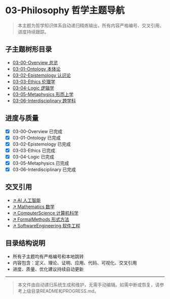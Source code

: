 # 03-Philosophy 哲学主题导航

> 本主题为哲学知识体系自动递归精炼输出，所有内容严格编号、交叉引用、进度持续跟踪。

## 子主题树形目录

- [03-00-Overview 总览](./00-Overview.md)
- [03-01-Ontology 本体论](./01-Ontology.md)
- [03-02-Epistemology 认识论](./02-Epistemology.md)
- [03-03-Ethics 伦理学](./03-Ethics.md)
- [03-04-Logic 逻辑学](./04-Logic.md)
- [03-05-Metaphysics 形而上学](./05-Metaphysics.md)
- [03-06-Interdisciplinary 跨学科](./06-Interdisciplinary.md)

## 进度与质量

- [x] 03-00-Overview 已完成
- [x] 03-01-Ontology 已完成
- [x] 03-02-Epistemology 已完成
- [x] 03-03-Ethics 已完成
- [x] 03-04-Logic 已完成
- [x] 03-05-Metaphysics 已完成
- [x] 03-06-Interdisciplinary 已完成

## 交叉引用

- [↗ AI 人工智能](../AI/README.md)
- [↗ Mathematics 数学](../Mathematics/README.md)
- [↗ ComputerScience 计算机科学](../ComputerScience/README.md)
- [↗ FormalMethods 形式方法](../FormalMethods/README.md)
- [↗ SoftwareEngineering 软件工程](../SoftwareEngineering/README.md)

## 目录结构说明

- 所有子主题均有严格编号和本地跳转
- 内容包含：定义、理论、证明、应用、代码、可视化、交叉引用
- 进度、质量、优化建议持续自动更新

---

> 本文件由自动递归系统生成和维护，无需手动编辑。如需中断或恢复，请参考上级目录README和PROGRESS.md。
